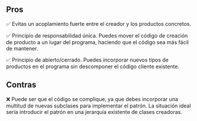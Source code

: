 ## Pros

✅ Evitas un acoplamiento fuerte entre el creador y los productos concretos.

✅ Principio de responsabilidad única. Puedes mover el código de creación de producto a un lugar del programa, haciendo que el código sea más fácil de mantener.

✅ Principio de abierto/cerrado. Puedes incorporar nuevos tipos de productos en el programa sin descomponer el código cliente existente.


## Contras
❌ Puede ser que el código se complique, ya que debes incorporar una multitud de nuevas subclases para implementar el patrón. La situación ideal sería introducir el patrón en una jerarquía existente de clases creadoras.

